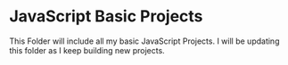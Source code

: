 # JavaScript Basic Projects
This Folder will include all my basic JavaScript Projects. I will be updating this folder as I keep building new projects.
